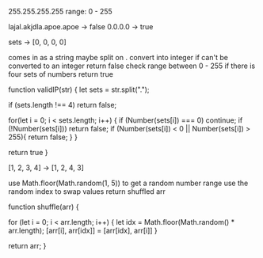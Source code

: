 255.255.255.255 range: 0 - 255

lajal.akjdla.apoe.apoe -> false
0.0.0.0 -> true

sets -> [0, 0, 0, 0]

comes in as a string
maybe split on .
convert into integer if can't be converted to an integer return false
check range between 0 - 255 
if there is four sets of numbers return true

function validIP(str) {
  let sets = str.split(".");

  if (sets.length !== 4) return false;

  for(let i = 0; i < sets.length; i++) {
    if (Number(sets[i]) === 0) continue;
    if (!Number(sets[i])) return false;
    if (Number(sets[i]) < 0 || Number(sets[i]) > 255){
      return false;
    }
  }
  
  return true
}


[1, 2, 3, 4] -> [1, 2, 4, 3]

use Math.floor(Math.random(1, 5)) to get a random number range
use the random index to swap values
return shuffled arr

function shuffle(arr) {

  for (let i = 0; i < arr.length; i++) {
    let idx = Math.floor(Math.random() * arr.length);
    [arr[i], arr[idx]] = [arr[idx], arr[i]]
  }

  return arr;
}